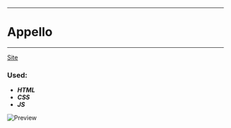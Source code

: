 ____
# Appello
____
[Site](https://1kiritos1.github.io/appello/)

### Used:
* ***HTML***
* ***CSS***
* ***JS***

<p align="left">
  <img src="https://lh3.googleusercontent.com/pw/AM-JKLV77Dnx8cbDZTBNLZ3MwRM61ZAbRa2ra1M6YUZ19aswoc2jjGkOi2oY_4MB-ighF6Iw34ECK7PozLVOtQW7vJUoWPCqC94WLXckT3Ot4_EANYnxCLXdji1lIcTx-4HMohm5bSZRo17z0n_MGy3psx8w=w116-h929-no?authuser=0" title="Preview">
</p>
